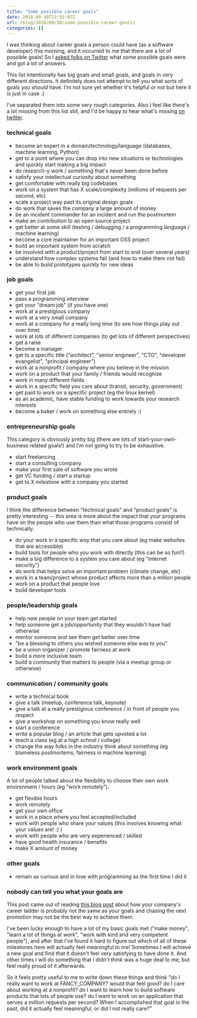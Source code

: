 ```yaml
---
title: "Some possible career goals"
date: 2018-09-30T23:55:07Z
url: /blog/2018/09/30/some-possible-career-goals/
categories: []
---
```


I was thinking about career goals a person could have (as a software developer) this morning, and it
occurred to me that there are a lot of possible goals! So I [asked folks on Twitter](https://twitter.com/b0rk/status/1046456874856583173) what some possible goals were and got a lot of answers.

This list intentionally has big goals and small goals, and goals in very different directions. It
definitely does not attempt to tell you what sorts of goals you _should_ have. I'm not sure yet
whether it's helpful or not but here it is just in case :)

I've separated them into some very rough categories. Also I feel like there's a lot missing from this list still, and I'd be happy to hear what's missing [on twitter](https://twitter.com/b0rk/status/1046626447379509250).

### technical goals

* become an expert in a domain/technology/language (databases, machine learning, Python)
* get to a point where you can drop into new situations or technologies and quickly start making a
  big impact
* do research-y work / something that's never been done before
* satisfy your intellectual curiosity about something
* get comfortable with really big codebases
* work on a system that has X scale/complexity (millions of requests per second, etc)
* scale a project way past its original design goals
* do work that saves the company a large amount of money
* be an incident commander for an incident and run the postmortem
* make an contribution to an open source project
* get better at some skill (testing / debugging / a programming language / machine learning)
* become a core maintainer for an important OSS project
* build an important system from scratch
* be involved with a product/project from start to end (over several years)
* understand how complex systems fail (and how to make them not fail)
* be able to build prototypes quickly for new ideas

### job goals

* get your first job
* pass a programming interview
* get your "dream job" (if you have one)
* work at a prestigious company
* work at a very small company
* work at a company for a really long time (to see how things play out over time)
* work at lots of different companies (to get lots of different perspectives)
* get a raise
* become a manager
* get to a specific title ("architect", "senior engineer", "CTO", "developer evangelist", "principal engineer")
* work at a nonprofit / company where you believe in the mission
* work on a product that your family / friends would recognize
* work in many different fields
* work in a specific field you care about (transit, security, government)
* get paid to work on a specific project (eg the linux kernel)
* as an academic, have stable funding to work towards your research interests
* become a baker / work on something else entirely :)

### entrepreneurship goals

This category is obviously pretty big (there are lots of start-your-own-business related goals!) and
I'm not going to try to be exhaustive. 

* start freelancing
* start a consulting company
* make your first sale of software you wrote
* get VC funding / start a startup
* get to X milestone with a company you started

### product goals

I think the difference between "technical goals" and "product goals" is pretty interesting -- this
area is more about the impact that your programs have on the people who use them than what those
programs consist of technically.

* do your work in a specific *way* that you care about (eg make websites that are accessible)
* build tools for people who you work with directly (this can be so fun!!)
* make a big difference to a system you care about (eg "internet security")
* do work that helps solve an important problem (climate change, etc)
* work in a team/project whose product affects more than a million people
* work on a product that people love
* build developer tools

### people/leadership goals

* help new people on your team get started
* help someone get a job/opportunity that they wouldn't have had otherwise
* mentor someone and see them get better over time
* "be a blessing to others you wished someone else was to you"
* be a union organizer / promote fairness at work
* build a more inclusive team
* build a community that matters to people (via a meetup group or otherwise)

### communication / community goals

* write a technical book
* give a talk (meetup, conference talk, keynote)
* give a talk at a really prestigious conference / in front of people you respect
* give a workshop on something you know really well
* start a conference
* write a popular blog / an article that gets upvoted a lot
* teach a class (eg at a high school / college)
* change the way folks in the industry think about something (eg blameless postmortems, fairness in
  machine learning)

### work environment goals

A lot of people talked about the flexibility to choose their own work environment / hours (eg "work
remotely").

* get flexible hours
* work remotely
* get your own office
* work in a place where you feel accepted/included
* work with people who share your values (this involves knowing what your values are! :) )
* work with people who are very experienced / skilled
* have good health insurance / benefits
* make X amount of money

### other goals

* remain as curious and in love with programming as the first time I did it

### nobody can tell you what your goals are

This post came out of reading [this blog post](https://lethain.com/career-narratives/) about how
your company's career ladder is probably not the same as your goals and chasing the next promotion
may not be the best way to achieve them.

I've been lucky enough to have a lot of my basic goals met ("make money", "learn a lot of things at
work", "work with kind and very competent people"), and after that I've found it hard to figure out
which of all of these milestones here will actually feel meaningful to me! Sometimes I will achieve
a new goal and find that it doesn't feel very satisfying to have done it. And other times I will do
something that I didn't *think* was a huge deal to me, but feel really proud of it afterwards.

So it feels pretty useful to me to write down these things and think "do I really want to work at
FANCY_COMPANY? would that feel good? do I care about working at a nonprofit? do I want to learn how
to build software products that lots of people use? do I want to work on an application that serves
a million requests per second? When I accomplished that goal in the past, did it actually feel
meaningful, or did I not really care?"

